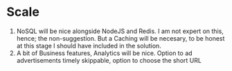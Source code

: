 # Scale

1. NoSQL will be nice alongside NodeJS and Redis. I am not expert on this, hence; the non-suggestion. But a Caching will be necesary, to be honest at this stage I should have included in the solution.
2. A bit of Business features, Analytics will be nice. Option to ad advertisements timely skippable, option to choose the short URL
